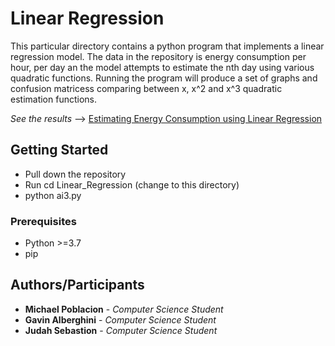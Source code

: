 # Linear Regression

This particular directory contains a python program that implements a linear regression model. The data in the repository is energy consumption per hour, per day an the model attempts to estimate the nth day using various quadratic functions. 
Running the program will produce a set of graphs and confusion matricess comparing between x, x^2 and x^3 quadratic estimation functions.

*See the results*  --> [Estimating Energy Consumption using Linear Regression](https://github.com/mikeP-1107/artificial-intelligence/blob/master/Linear_Regression/AI_Assignment_3.pdf)
## Getting Started

* Pull down the repository
* Run cd Linear_Regression (change to this directory) 
* python ai3.py 

### Prerequisites
* Python >=3.7
* pip

## Authors/Participants

* **Michael Poblacion** - *Computer Science Student* 
* **Gavin Alberghini** - *Computer Science Student* 
* **Judah Sebastion** - *Computer Science Student* 

